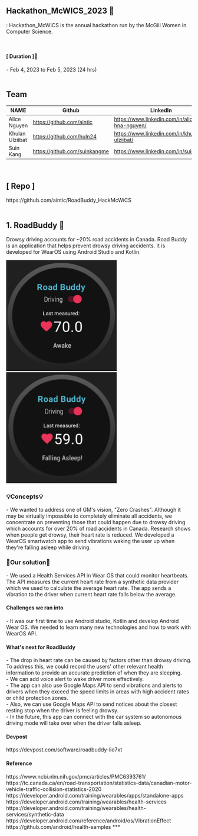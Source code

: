 
## Hackathon_McWICS_2023 🙌
: Hackathon_McWICS is the annual hackathon run by the McGill Women in Computer Science. 

<br>

<h4>[ Duration ]🙋‍</h4>
- Feb 4, 2023 to Feb 5, 2023 (24 hrs)


<br>
<br>

<h2> Team </h2>

| NAME | Github | LinkedIn |
| --- | --- | --- |
| Alice Nguyen | https://github.com/aintic | https://www.linkedin.com/in/alice-hna-nguyen/ |
| Khulan Ulziibat | https://github.com/huln24 | https://www.linkedin.com/in/khulan-ulziibat/ |
| Suin Kang | https://github.com/suinkangme | https://www.linkedin.com/in/suinkang/ |

<br>

<h2>[ Repo ]</h4>
https://github.com/aintic/RoadBuddy_HackMcWiCS

<br>
<br>

## 1. RoadBuddy 🚙

Drowsy driving accounts for ~20% road accidents in Canada. Road Buddy is an application that helps prevent drowsy driving accidents. It is developed for WearOS using Android Studio and Kotlin. <br>

<img src = "awake.png" width = "300" height = "300" >
<img src = "sleep.png" width = "300" height = "300" >

<h3>💡Concepts💡</h3>
- We wanted to address one of GM's vision, "Zero Crashes". Although it may be virtually impossible to completely eliminate all accidents, we concentrate on preventing those that could happen due to drowsy driving which accounts for over 20% of road accidents in Canada. Research shows when people get drowsy, their heart rate is reduced. We developed a WearOS smartwatch app to send vibrations waking the user up when they're falling asleep while driving.

<h3>🎯Our solution🎯</h3>
- We used a Health Services API in Wear OS that could monitor heartbeats. The API measures the current heart rate from a synthetic data provider which we used to calculate the average heart rate. The app sends a vibration to the driver when current heart rate falls below the average.

<br>

<h4>Challenges we ran into</h4>
- It was our first time to use Android studio, Kotlin and develop Android Wear OS. We needed to learn many new technologies and how to work with WearOS API.

<h4>What's next for RoadBuddy</h4>
- The drop in heart rate can be caused by factors other than drowsy driving. To address this, we could record the users' other relevant health information to provide an accurate prediction of when they are sleeping. </br>
- We can add voice alert to wake driver more effectively.</br>
- The app can also use Google Maps API to send vibrations and alerts to drivers when they exceed the speed limits in areas with high accident rates or child protection zones.</br>
- Also, we can use Google Maps API to send notices about the closest resting stop when the driver is feeling drowsy.</br>
- In the future, this app can connect with the car system so autonomous driving mode will take over when the driver falls asleep.</br>


<h4>Devpost</h4>
https://devpost.com/software/roadbuddy-lio7xt


<h4> Reference </h4>
https://www.ncbi.nlm.nih.gov/pmc/articles/PMC6393761/
https://tc.canada.ca/en/road-transportation/statistics-data/canadian-motor-vehicle-traffic-collision-statistics-2020  
https://developer.android.com/training/wearables/apps/standalone-apps  
https://developer.android.com/training/wearables/health-services  
https://developer.android.com/training/wearables/health-services/synthetic-data  
https://developer.android.com/reference/android/os/VibrationEffect  
https://github.com/android/health-samples  
***

